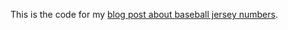 This is the code for my [blog post about baseball jersey numbers](http://www.adamlaiacano.com/post/49255762570/baseball-by-the-jersey-numbers).